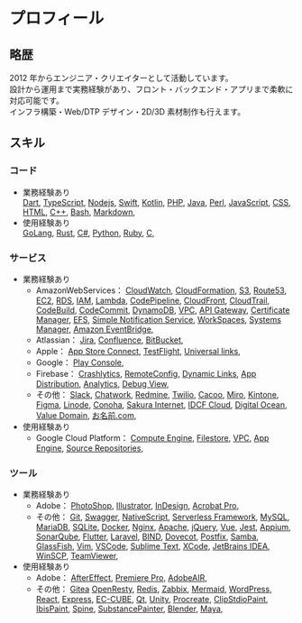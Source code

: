 # プロフィール

## 略歴

2012 年からエンジニア・クリエイターとして活動しています。  
設計から運用まで実務経験があり、フロント・バックエンド・アプリまで柔軟に対応可能です。  
インフラ構築・Web/DTP デザイン・2D/3D 素材制作も行えます。

## スキル

### コード

- 業務経験あり  
  [Dart](https://dart.dev/guides),
  [TypeScript](https://www.typescriptlang.org/docs/),
  [Nodejs](https://nodejs.org/docs/latest/api/),
  [Swift](https://developer.apple.com/documentation/swift),
  [Kotlin](https://kotlinlang.org/docs/home.html),
  [PHP](https://www.php.net/docs.php),
  [Java](https://www.oracle.com/jp/java/technologies/documentation.html),
  [Perl](https://www.perl.org/docs.html),
  [JavaScript](https://developer.mozilla.org/ja/docs/Web/JavaScript/Reference),
  [CSS](https://developer.mozilla.org/ja/docs/Web/CSS),
  [HTML](https://developer.mozilla.org/ja/docs/Web/HTML),
  [C++](https://cpprefjp.github.io/),
  [Bash](https://www.gnu.org/software/bash/manual/bash.html),
  [Markdown](https://daringfireball.net/projects/markdown/syntax),
- 使用経験あり  
  [GoLang](https://go.dev/doc/),
  [Rust](https://doc.rust-lang.org/std/index.html),
  [C#](https://learn.microsoft.com/ja-jp/dotnet/csharp/),
  [Python](https://docs.python.org/),
  [Ruby](https://www.ruby-lang.org/ja/documentation/),
  [C](https://learn.microsoft.com/ja-jp/cpp/c-language/),

### サービス

- 業務経験あり
  - AmazonWebServices：
    [CloudWatch](https://aws.amazon.com/cloudwatch/),
    [CloudFormation](https://aws.amazon.com/cloudformation/),
    [S3](https://aws.amazon.com/s3/),
    [Route53](https://aws.amazon.com/route53/),
    [EC2](https://aws.amazon.com/ec2/),
    [RDS](https://aws.amazon.com/rds/),
    [IAM](https://aws.amazon.com/iam/),
    [Lambda](https://aws.amazon.com/lambda/),
    [CodePipeline](https://aws.amazon.com/codepipeline/),
    [CloudFront](https://aws.amazon.com/cloudfront/),
    [CloudTrail](https://aws.amazon.com/cloudtrail/),
    [CodeBuild](https://aws.amazon.com/codebuild/),
    [CodeCommit](https://aws.amazon.com/codecommit/),
    [DynamoDB](https://aws.amazon.com/dynamodb/),
    [VPC](https://aws.amazon.com/vpc/),
    [API Gateway](https://aws.amazon.com/api-gateway/),
    [Certificate Manager](https://aws.amazon.com/certificate-manager/),
    [EFS](https://aws.amazon.com/efs/),
    [Simple Notification Service](https://aws.amazon.com/sns/),
    [WorkSpaces](https://aws.amazon.com/workspaces/),
    [Systems Manager](https://aws.amazon.com/systems-manager/),
    [Amazon EventBridge](https://aws.amazon.com/eventbridge/),
  - Atlassian：
    [Jira](https://www.atlassian.com/software/jira),
    [Confluence](https://www.atlassian.com/software/confluence),
    [BitBucket](https://bitbucket.org/TransAssist/workspace/overview/),
  - Apple：
    [App Store Connect](https://developer.apple.com/app-store-connect/),
    [TestFlight](https://developer.apple.com/testflight/),
    [Universal links](https://developer.apple.com/ios/universal-links/),
  - Google：
    [Play Console](https://developer.android.com/distribute/console),
  - Firebase：
    [Crashlytics](https://firebase.google.com/products/crashlytics),
    [RemoteConfig](https://firebase.google.com/products/remote-config),
    [Dynamic Links](https://firebase.google.com/docs/dynamic-links),
    [App Distribution](https://firebase.google.com/products/app-distribution),
    [Analytics](https://firebase.google.com/products/analytics),
    [Debug View](https://firebase.google.com/docs/analytics/debugview),
  - その他：
    [Slack](https://slack.com/),
    [Chatwork](https://go.chatwork.com/),
    [Redmine](https://redmine.jp/),
    [Twilio](https://www.twilio.com/),
    [Cacoo](https://cacoo.com/),
    [Miro](https://miro.com/),
    [Kintone](https://kintone.cybozu.co.jp/),
    [Figma](https://www.figma.com/),
    [Linode](https://www.linode.com/),
    [Conoha](https://www.conoha.jp/),
    [Sakura Internet](https://www.sakura.ad.jp/),
    [IDCF Cloud](https://www.idcf.jp/cloud/idcfcloud.html),
    [Digital Ocean](https://www.digitalocean.com/),
    [Value Domain](https://www.value-domain.com/),
    [お名前.com](https://www.onamae.com/),
- 使用経験あり
  - Google Cloud Platform：
    [Compute Engine](https://cloud.google.com/compute/),
    [Filestore](https://cloud.google.com/filestore/),
    [VPC](https://cloud.google.com/vpc/),
    [App Engine](https://cloud.google.com/appengine/),
    [Source Repositories](https://cloud.google.com/source-repositories/),

### ツール

- 業務経験あり  
  - Adobe：
  [PhotoShop](https://www.adobe.com/products/photoshop.html),
  [Illustrator](https://www.adobe.com/products/illustrator.html),
  [InDesign](https://www.adobe.com/products/indesign.html),
  [Acrobat Pro](https://www.adobe.com/acrobat.html),
  - その他：
  [Git](https://git-scm.com/),
  [Swagger](https://swagger.io/),
  [NativeScript](https://nativescript.org/),
  [Serverless Framework](https://www.serverless.com/),
  [MySQL](https://dev.mysql.com/doc/),
  [MariaDB](https://mariadb.com/kb/en/),
  [SQLite](https://www.sqlite.org/docs.html),
  [Docker](https://docs.docker.com/),
  [Nginx](https://nginx.org/en/docs/),
  [Apache](https://httpd.apache.org/docs/),
  [jQuery](https://jquery.com/),
  [Vue](https://vuejs.org/),
  [Jest](https://jestjs.io/),
  [Appium](http://appium.io/),
  [SonarQube](https://www.sonarqube.org/),
  [Flutter](https://flutter.dev/docs),
  [Laravel](https://laravel.com/docs/),
  [BIND](https://www.isc.org/bind/),
  [Dovecot](https://www.dovecot.org/),
  [Postfix](http://www.postfix.org/documentation.html),
  [Samba](https://www.samba.org/),
  [GlassFish](https://javaee.github.io/glassfish/documentation),
  [Vim](https://www.vim.org/),
  [VSCode](https://code.visualstudio.com/),
  [Sublime Text](https://www.sublimetext.com/),
  [XCode](https://developer.apple.com/documentation/xcode/),
  [JetBrains IDEA](https://www.jetbrains.com/idea/),
  [WinSCP](https://winscp.net/eng/docs/),
  [TeamViewer](https://www.teamviewer.com/),
- 使用経験あり
  - Adobe：
  [AfterEffect](https://www.adobe.com/products/aftereffects.html),
  [Premiere Pro](https://www.adobe.com/products/premiere.html),
  [AdobeAIR](https://helpx.adobe.com/air.html),
  - その他：
  [Gitea](https://about.gitea.com/)
  [OpenResty](https://openresty.org/en/),
  [Redis](https://redis.io/documentation),
  [Zabbix](https://www.zabbix.com/documentation),
  [Mermaid](https://mermaid-js.github.io/mermaid/#/),
  [WordPress](https://wordpress.org/support/),
  [React](https://ja.react.dev/),
  [Express](https://expressjs.com/),
  [EC-CUBE](https://www.ec-cube.net/),
  [Qt](https://www.qt.io/),
  [Unity](https://docs.unity3d.com/Manual/index.html),
  [Procreate](https://procreate.com/),
  [ClipStdioPaint](https://www.clipstudio.net/ja/),
  [IbisPaint](https://ibispaint.com/about.jsp),
  [Spine](https://ja.esotericsoftware.com/),
  [SubstancePainter](https://docs.substance3d.com/spainter/),
  [Blender](https://blender.org/),
  [Maya](https://www.autodesk.co.jp/products/maya/overview?term=1-YEAR&tab=subscription),
